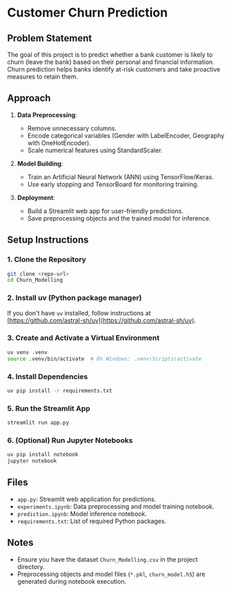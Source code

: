 # Customer Churn Prediction

## Problem Statement
The goal of this project is to predict whether a bank customer is likely to churn (leave the bank) based on their personal and financial information. Churn prediction helps banks identify at-risk customers and take proactive measures to retain them.

## Approach
1. **Data Preprocessing**:  
   - Remove unnecessary columns.
   - Encode categorical variables (Gender with LabelEncoder, Geography with OneHotEncoder).
   - Scale numerical features using StandardScaler.

2. **Model Building**:  
   - Train an Artificial Neural Network (ANN) using TensorFlow/Keras.
   - Use early stopping and TensorBoard for monitoring training.

3. **Deployment**:  
   - Build a Streamlit web app for user-friendly predictions.
   - Save preprocessing objects and the trained model for inference.

## Setup Instructions

### 1. Clone the Repository
```sh
git clone <repo-url>
cd Churn_Modelling
```

### 2. Install uv (Python package manager)
If you don't have `uv` installed, follow instructions at [https://github.com/astral-sh/uv](https://github.com/astral-sh/uv).

### 3. Create and Activate a Virtual Environment
```sh
uv venv .venv
source .venv/bin/activate  # On Windows: .venv\Scripts\activate
```

### 4. Install Dependencies
```sh
uv pip install -r requirements.txt
```

### 5. Run the Streamlit App
```sh
streamlit run app.py
```

### 6. (Optional) Run Jupyter Notebooks
```sh
uv pip install notebook
jupyter notebook
```

## Files
- `app.py`: Streamlit web application for predictions.
- `experiments.ipynb`: Data preprocessing and model training notebook.
- `prediction.ipynb`: Model inference notebook.
- `requirements.txt`: List of required Python packages.

## Notes
- Ensure you have the dataset `Churn_Modelling.csv` in the project directory.
- Preprocessing objects and model files (`*.pkl`, `churn_model.h5`) are generated during notebook execution.
